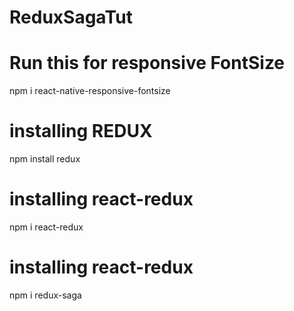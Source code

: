 # ReduxSagaTut

# Run this for responsive FontSize

npm i react-native-responsive-fontsize

# installing REDUX

npm install redux

# installing react-redux

npm i react-redux

# installing react-redux

npm i redux-saga

